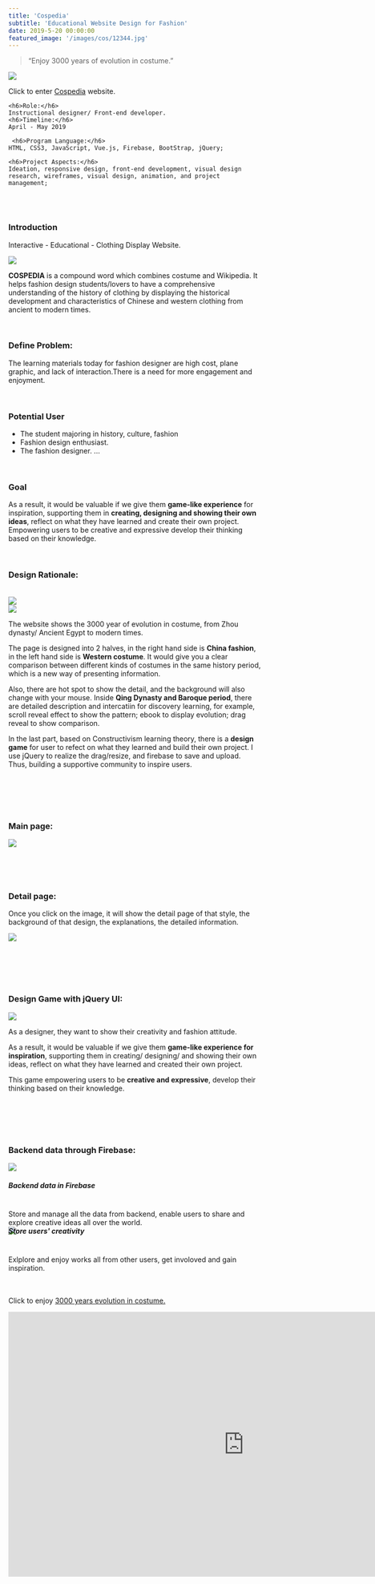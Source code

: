 ```yaml
---
title: 'Cospedia'
subtitle: 'Educational Website Design for Fashion'
date: 2019-5-20 00:00:00
featured_image: '/images/cos/12344.jpg'
---
```

> “Enjoy 3000 years of evolution in costume.”

![](https://res.cloudinary.com/dxzphanl0/image/upload/v1560136860/12344.jpg)

Click to enter [Cospedia](https://lizhen-zhu.github.io/entry/coming-soon-v1.html) website.

<div class="row fit">
  <div class="col-sm-4 col-xs-12">
   
    <h6>Role:</h6>
    Instructional designer/ Front-end developer. 
    <h6>Timeline:</h6>
    April - May 2019 
    

  </div>
  <div class="col-sm-8 col-xs-12">
    
  
     <h6>Program Language:</h6>
    HTML, CSS3, JavaScript, Vue.js, Firebase, BootStrap, jQuery; 
   
    <h6>Project Aspects:</h6>
    Ideation, responsive design, front-end development, visual design research, wireframes, visual design, animation, and project management; 

 
  </div>
</div> 

<br>
<br>



### Introduction


Interactive - Educational - Clothing Display Website.

<img src="/images/cos/34.gif">

**COSPEDIA** is a compound word which combines costume and Wikipedia. It helps fashion design students/lovers to have a comprehensive understanding of the history of clothing by displaying the historical development and characteristics of Chinese and western clothing from ancient to modern times. 


<br>

### Define Problem:

The learning materials today for fashion designer are high cost, plane graphic, and lack of interaction.There is a need for more engagement and enjoyment. 

<br>


### Potential User
- The student majoring in history, culture, fashion
- Fashion design enthusiast.
- The fashion designer.
...

<br>

### Goal

As a result, it would be valuable if we give them **game-like experience** for inspiration, supporting them in **creating, designing and showing their own ideas**, reflect on what they have learned and create their own project. Empowering users to be creative and expressive develop their thinking based on their knowledge.

<br>

### Design Rationale:

<br>

<div class="row fit">
  <div class="col-sm-6 col-xs-12">
<img src="/images/cos/33.gif">
</div>
  <div class="col-sm-6 col-xs-12">
<img src="/images/cos/36.gif">
</div>
</div>


The website shows the 3000 year of evolution in costume, from Zhou dynasty/ Ancient Egypt to modern times.

The page is designed into 2 halves, in the right hand side is **China fashion**, in the left hand side is **Western costume**. It would give you a clear comparison between different kinds of costumes in the same history period, which is a new way of presenting information.

Also, there are hot spot to show the detail, and the background will also change with your mouse. Inside **Qing Dynasty and Baroque period**, there are detailed description and intercatiin for discovery learning, for example, scroll reveal effect to show the pattern; ebook to display evolution; drag reveal to show comparison.

In the last part, based on Constructivism learning theory, there is a **design game** for user to refect on what they learned and build their own project. I use jQuery to realize the drag/resize, and firebase to save and upload. Thus, building a supportive community to inspire users. 


<br>
<br><br>
<br>


### Main page:

![](/images/cos/9.jpg)


<br><br><br>

### Detail page:

Once you click on the image, it will show the detail page of that style, the background of that design, the explanations, the detailed information.

![](/images/cos/5.jpg)

<br>
<br><br>
<br>

### Design Game with jQuery UI:

![](/images/cos/6.gif)

As a designer, they want to show their creativity and fashion attitude.
 
As a result, it would be valuable if we give them **game-like experience for inspiration**, supporting them in creating/ designing/ and showing their own ideas, reflect on what they have learned and created their own project.
 
This game empowering users to be **creative and expressive**, develop their thinking based on their knowledge.




<br>
<br><br>
<br>

### Backend data through Firebase:
<div class="row fit">
  <div class="col-sm-6 col-xs-12">
    <img src="/images/cos/7.png">
    
<h5 style="margin-left:0"> Backend data in Firebase </h5>

<br>
    Store and manage all the data from backend, enable users to share and explore creative ideas all over the world.
    
  </div>
  <div class="col-sm-6 col-xs-12">
    <img src="/images/cos/8.jpg">
    
<h5 style="margin-left:0;margin-top:-16px;"> Store users' creativity </h5>
   <br> 
    Exlplore and enjoy works all from other users, get involoved and gain inspiration.
    
  </div>
 
</div>
<br>
<br>


Click to enjoy [3000 years evolution in costume.](https://lizhen-zhu.github.io/entry/coming-soon-v1.html) 

<iframe width="940" height="529" src="https://www.youtube.com/embed/FG3cZHZI1zY" frameborder="0" allow="accelerometer; autoplay; encrypted-media; gyroscope; picture-in-picture" allowfullscreen></iframe>


